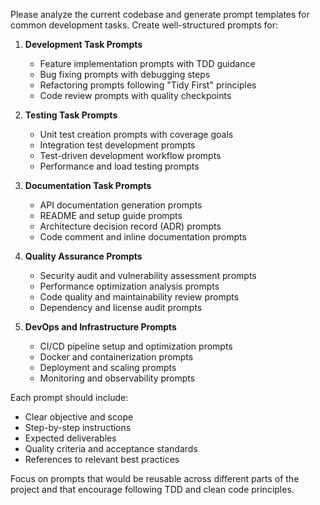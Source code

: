 Please analyze the current codebase and generate prompt templates for common development tasks. Create well-structured prompts for:

1. **Development Task Prompts**
   - Feature implementation prompts with TDD guidance
   - Bug fixing prompts with debugging steps
   - Refactoring prompts following "Tidy First" principles
   - Code review prompts with quality checkpoints

2. **Testing Task Prompts**
   - Unit test creation prompts with coverage goals
   - Integration test development prompts
   - Test-driven development workflow prompts
   - Performance and load testing prompts

3. **Documentation Task Prompts**
   - API documentation generation prompts
   - README and setup guide prompts
   - Architecture decision record (ADR) prompts
   - Code comment and inline documentation prompts

4. **Quality Assurance Prompts**
   - Security audit and vulnerability assessment prompts
   - Performance optimization analysis prompts
   - Code quality and maintainability review prompts
   - Dependency and license audit prompts

5. **DevOps and Infrastructure Prompts**
   - CI/CD pipeline setup and optimization prompts
   - Docker and containerization prompts
   - Deployment and scaling prompts
   - Monitoring and observability prompts

Each prompt should include:
- Clear objective and scope
- Step-by-step instructions
- Expected deliverables
- Quality criteria and acceptance standards
- References to relevant best practices

Focus on prompts that would be reusable across different parts of the project and that encourage following TDD and clean code principles.
